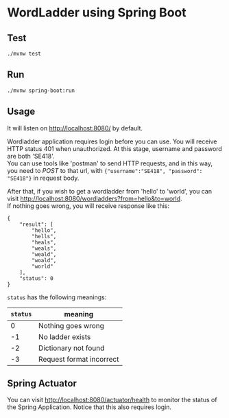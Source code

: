 # WordLadder using Spring Boot

## Test
```
./mvnw test
```
## Run
```$
./mvnw spring-boot:run
```

## Usage
It will listen on <http://localhost:8080/> by default.  

Wordladder application requires login before you can use. You will receive HTTP status 401 when unauthorized. At this stage, username and password are both 'SE418'.  
You can use tools like 'postman' to send HTTP requests, and in this way, you need to *POST* to that url, with ```{"username":"SE418", "password": "SE418"}``` in request body.  

After that, if you wish to get a wordladder from 'hello' to 'world', you can visit <http://localhost:8080/wordladders?from=hello&to=world>.  
If nothing goes wrong, you will receive response like this:
```
{
    "result": [
        "hello",
        "hells",
        "heals",
        "weals",
        "weald",
        "woald",
        "world"
    ],
    "status": 0
}
```
`status` has the following meanings:  

`status` | meaning
---- | ---
0 | Nothing goes wrong
-1 |  No ladder exists
-2 | Dictionary not found
-3 | Request format incorrect

## Spring Actuator
You can visit <http://localhost:8080/actuator/health> to monitor the status of the Spring Application. Notice that this also requires login.
